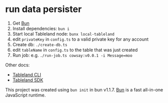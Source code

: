 # run data persister

1. Get [Bun](https://bun.sh/docs/installation)
2. Install dependencies: `bun i`
3. Start local Tableland node: `bunx local-tableland`
4. edit `privateKey` in `config.ts` to a valid private key for any account
5. Create db: `./create-db.ts`
6. edit `tableName` in `config.ts` to the table that was just created
7. Run job: e.g. `./run-job.ts cowsay:v0.0.1 -i Message=moo`

Other docs:
- [Tableland CLI](https://docs.tableland.xyz/quickstarts/cli-quickstart#4-write-data)
- [Tableland SDK](https://docs.tableland.xyz/quickstarts/sdk-quickstart)

This project was created using `bun init` in bun v1.1.7. [Bun](https://bun.sh) is a fast all-in-one JavaScript runtime.
